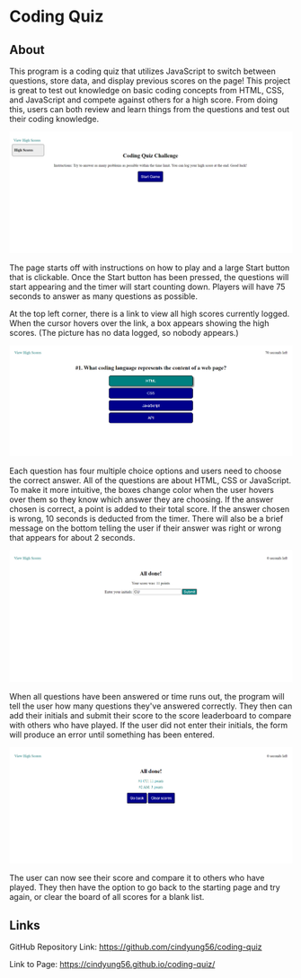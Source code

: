 # Coding Quiz

## About

This program is a coding quiz that utilizes JavaScript to switch between questions, store data, and display previous scores on the page! This project is great to test out knowledge on basic coding concepts from HTML, CSS, and JavaScript and compete against others for a high score. From doing this, users can both review and learn things from the questions and test out their coding knowledge.

![Instructions upon loading the page for the first time](./assets/images/image-01.png)

The page starts off with instructions on how to play and a large Start button that is clickable. Once the Start button has been pressed, the questions will start appearing and the timer will start counting down. Players will have 75 seconds to answer as many questions as possible.

At the top left corner, there is a link to view all high scores currently logged. When the cursor hovers over the link, a box appears showing the high scores. (The picture has no data logged, so nobody appears.)

![The quiz has started and the timer is counting down on the top right corner](./assets/images/image-02.png)

Each question has four multiple choice options and users need to choose the correct answer. All of the questions are about HTML, CSS or JavaScript. To make it more intuitive, the boxes change color when the user hovers over them so they know which answer they are choosing. If the answer chosen is correct, a point is added to their total score. If the answer chosen is wrong, 10 seconds is deducted from the timer. There will also be a brief message on the bottom telling the user if their answer was right or wrong that appears for about 2 seconds.

![The quiz has finished and the user is able to log their score to the leaderboard.](./assets/images/image-03.png)

When all questions have been answered or time runs out, the program will tell the user how many questions they've answered correctly. They then can add their initials and submit their score to the score leaderboard to compare with others who have played. If the user did not enter their initials, the form will produce an error until something has been entered.

![Once the user has submitted their initials and score, it appears on the leaderboard from highest to lowest scores](./assets/images/image-04.png)

The user can now see their score and compare it to others who have played. They then have the option to go back to the starting page and try again, or clear the board of all scores for a blank list.

## Links

GitHub Repository Link: https://github.com/cindyung56/coding-quiz

Link to Page: https://cindyung56.github.io/coding-quiz/

